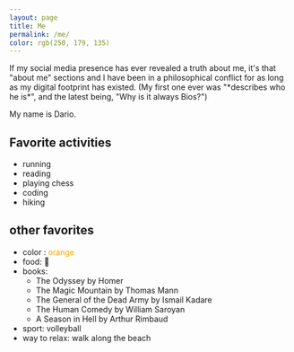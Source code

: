 ```yaml
---
layout: page
title: Me
permalink: /me/
color: rgb(250, 179, 135)
---
```

<div id="canvas-container" 
     data-moon-url="{{ '/assets/3DObjects/moon.glb' | relative_url }}"
     data-astronaut-url="{{ '/assets/3DObjects/astropink.glb' | relative_url }}"
     data-background-url="{{ '/assets/images/cotton_candy_pink_pastel_clouds.png' | relative_url }}">
</div>

If my social media presence has ever revealed a truth about me, it's that "about me" sections and I have been in a philosophical conflict for as long as my digital footprint has existed. (My first one ever was "\*describes who he is\*", and the latest being, "Why is it always Bios?")




My name is Dario.

## Favorite activities

- running
- reading
- playing chess
- coding
- hiking

## other favorites

- color : <span style="color: orange;">orange</span>
- food: <span>🍝</span>
- books:
  - The Odyssey by Homer
  - The Magic Mountain by Thomas Mann
  - The General of the Dead Army by Ismail Kadare
  - The Human Comedy by William Saroyan
  - A Season in Hell by Arthur Rimbaud
- sport: volleyball
- way to relax: walk along the beach
